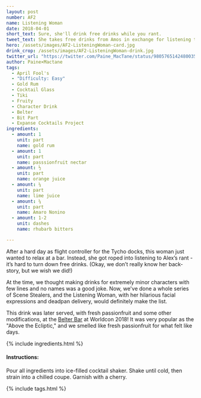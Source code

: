 ```yaml
---
layout: post
number: AF2
name: Listening Woman
date: 2018-04-01
short_text: Sure, she'll drink free drinks while you rant.
tweet_text: She takes free drinks from Amos in exchange for listening to Alex's rant on Tycho. She has the best deadpan on the show!
hero: /assets/images/AF2-ListeningWoman-card.jpg
drink_crop: /assets/images/AF2-ListeningWoman-drink.jpg
twitter_url: "https://twitter.com/Paine_MacTane/status/980576514248003590"
author: Paine×Mactane
tags: 
  - April Fool's
  - "Difficulty: Easy"
  - Gold Rum
  - Cocktail Glass
  - Tiki
  - Fruity
  - Character Drink
  - Belter
  - Bit Part
  - Expanse Cocktails Project
ingredients:
  - amount: 1
    unit: part
    name: gold rum
  - amount: 1
    unit: part
    name: passsionfruit nectar
  - amount: ½
    unit: part
    name: orange juice
  - amount: ¼
    unit: part
    name: lime juice
  - amount: ¼
    unit: part
    name: Amaro Nonino
  - amount: 1-2
    unit: dashes
    name: rhubarb bitters

---
```


After a hard day as flight controller for the Tycho docks, this woman just wanted to relax at a bar. Instead, she got roped into listening to Alex’s rant­­ - it’s hard to turn down free drinks. (Okay, we don’t really know her back-story, but we wish we did!)

At the time, we thought making drinks for extremely minor characters with few lines and no names was a good joke. Now, we've done a whole series of Scene Stealers, and the Listening Woman, with her hilarious facial expressions and deadpan delivery, would definitely make the list.

This drink was later served, with fresh passionfruit and some other modifications, at the [Belter Bar](http://twitter.com/BelterBar) at Worldcon 2018! It was very popular as the "Above the Ecliptic," and we smelled like fresh passionfruit for what felt like days. 

{% include ingredients.html %}

#### Instructions:

Pour all ingredients into ice-filled cocktail shaker. Shake until cold, then strain into a chilled coupe. Garnish with a cherry.

{% include tags.html %}
